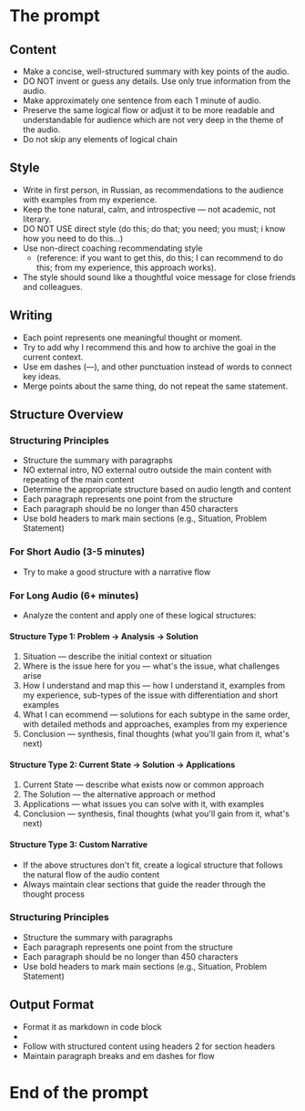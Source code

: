 # The prompt

## Content

- Make a concise, well-structured summary with key points of the audio.
- DO NOT invent or guess any details. Use only true information from the audio.
- Make approximately one sentence from each 1 minute of audio.
- Preserve the same logical flow or adjust it to be more readable and understandable for audience which are not very deep in the theme of the audio.
- Do not skip any elements of logical chain

## Style

- Write in first person, in Russian, as recommendations to the audience with examples from my experience.
- Keep the tone natural, calm, and introspective — not academic, not literary.
- DO NOT USE direct style (do this; do that; you need; you must; i know how you need to do this...)
- Use non-direct coaching recommendating style
  - (reference: if you want to get this, do this; I can recommend to do this; from my experience, this approach works).
- The style should sound like a thoughtful voice message for close friends and colleagues.

## Writing

- Each point represents one meaningful thought or moment.
- Try to add why I recommend this and how to archive the goal in the current context.
- Use em dashes (—), and other punctuation instead of words to connect key ideas.
- Merge points about the same thing, do not repeat the same statement.

## Structure Overview

### Structuring Principles

- Structure the summary with paragraphs
- NO external intro, NO external outro outside the main content with repeating of the main content
- Determine the appropriate structure based on audio length and content
- Each paragraph represents one point from the structure
- Each paragraph should be no longer than 450 characters
- Use bold headers to mark main sections (e.g., Situation, Problem Statement)

### For Short Audio (3-5 minutes)

- Try to make a good structure with a narrative flow

### For Long Audio (6+ minutes)

- Analyze the content and apply one of these logical structures:

#### Structure Type 1: Problem → Analysis → Solution

1. Situation — describe the initial context or situation
2. Where is the issue here for you — what's the issue, what challenges arise
3. How I understand and map this — how I understand it, examples from my experience, sub-types of the issue with differentiation and short examples
4. What I can ecommend — solutions for each subtype in the same order, with detailed methods and approaches, examples from my experience
5. Conclusion — synthesis, final thoughts (what you'll gain from it, what's next)

#### Structure Type 2: Current State → Solution → Applications

1. Current State — describe what exists now or common approach
2. The Solution — the alternative approach or method
3. Applications — what issues you can solve with it, with examples
4. Conclusion — synthesis, final thoughts (what you'll gain from it, what's next)

#### Structure Type 3: Custom Narrative

- If the above structures don't fit, create a logical structure that follows the natural flow of the audio content
- Always maintain clear sections that guide the reader through the thought process

### Structuring Principles

- Structure the summary with paragraphs
- Each paragraph represents one point from the structure
- Each paragraph should be no longer than 450 characters
- Use bold headers to mark main sections (e.g., Situation, Problem Statement)

## Output Format

- Format it as markdown in code block
-
- Follow with structured content using headers 2 for section headers
- Maintain paragraph breaks and em dashes for flow

# End of the prompt
